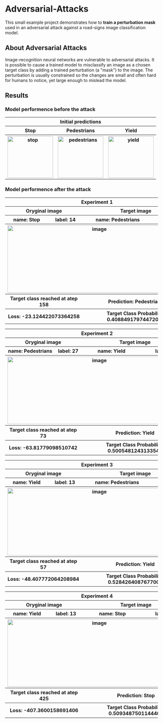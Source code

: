 # Adversarial-Attacks
This small example project demonstrates how to **train a perturbation mask** used in an adversarial attack against a road-signs image classification model.

## About Adversarial Attacks
Image-recognition neural networks are vulnerable to adversarial attacks. It is possible to cause a trained model to misclassify an image as a chosen target class by adding a trained perturbation (a "mask") to the image. The perturbation is usually constrained so the changes are small and often hard for humans to notice, yet large enough to mislead the model.

## Results
### Model performence before the attack
<table align="center">
  <thead>
      <th colspan="3">Initial predictions</th>
  </thead>
  <tbody>
    <tr>
      <th>Stop</th>
      <th>Pedestrians</th>
      <th>Yield</th>
    </tr>
    <tr>
      <th><img width="150" height="137" alt="stop" src="https://github.com/user-attachments/assets/f658049a-2f70-48c8-a7b3-cf28b18aed46" /></th>
      <th><img width="150" height="137" alt="pedestrians" src="https://github.com/user-attachments/assets/604d489c-5f03-4563-a372-b6ee963ead59" /></th>
      <th><img width="150" height="137" alt="yield" src="https://github.com/user-attachments/assets/674607a2-05b3-43c9-9e92-6cde0f26ccf3" /></th>
    </tr>
  </tbody>
</table>

### Model performence after the attack
<table align="center">
  <thead>
    <tr>
      <th scope="col" colspan="4">Experiment 1</th>
    </tr>
    <tr>
      <th scope="col" colspan="2">Oryginal image</th>
      <th scope="col" colspan="2">Target image</th>
    </tr>
  </thead>
  <tbody>
    <tr>
      <th scope="row">name: Stop</th>
      <th scope="row">label: 14</th>
      <th scope="row">name: Pedestrians</th>
      <th scope="row">label: 27</th>
    </tr>
    <tr>
      <th scope="row" colspan="4"><img width="590" height="222" alt="image" src="https://github.com/user-attachments/assets/51773000-b34b-45f9-a4bf-303f73b3e359" />
    </tr>
    <tr>
      <th scope="row" colspan="2">Target class reached at atep 158</th>
      <th scope="row" colspan="2">Prediction: Pedestrians</th>
    </tr>
    <tr>
      <th scope="row" colspan="2">Loss: -23.124422073364258</th>
      <th scope="row" colspan="2">Target Class Probability: 0.40884917974472046</th>
    </tr>
  </tbody>
</table>

<table align="center">
  <thead>
    <tr>
      <th scope="col" colspan="4">Experiment 2</th>
    </tr>
    <tr>
      <th scope="col" colspan="2">Oryginal image</th>
      <th scope="col" colspan="2">Target image</th>
    </tr>
  </thead>
  <tbody>
    <tr>
      <th scope="row">name: Pedestrians</th>
      <th scope="row">label: 27</th>
      <th scope="row">name: Yield</th>
      <th scope="row">label: 13</th>
    </tr>
    <tr>
      <th scope="row" colspan="4"><img width="590" height="222" alt="image" src="https://github.com/user-attachments/assets/2bdb744d-9e5e-4141-93eb-daebeb1575da" />
    </tr>
    <tr>
      <th scope="row" colspan="2">Target class reached at atep 73</th>
      <th scope="row" colspan="2">Prediction: Yield</th>
    </tr>
    <tr>
      <th scope="row" colspan="2">Loss: -63.81779098510742</th>
      <th scope="row" colspan="2">Target Class Probability: 0.5005481243133545</th>
    </tr>
  </tbody>
</table>

<table align="center">
  <thead>
    <tr>
      <th scope="col" colspan="4">Experiment 3</th>
    </tr>
    <tr>
      <th scope="col" colspan="2">Oryginal image</th>
      <th scope="col" colspan="2">Target image</th>
    </tr>
  </thead>
  <tbody>
    <tr>
      <th scope="row">name: Yield</th>
      <th scope="row">label: 13</th>
      <th scope="row">name: Pedestrians</th>
      <th scope="row">label: 27</th>
    </tr>
    <tr>
      <th scope="row" colspan="4"><img width="590" height="222" alt="image" src="https://github.com/user-attachments/assets/ec8437e8-9b82-4dfe-95ee-864dcf78b88c" />
    </tr>
    <tr>
      <th scope="row" colspan="2">Target class reached at atep 57</th>
      <th scope="row" colspan="2">Prediction: Yield</th>
    </tr>
    <tr>
      <th scope="row" colspan="2">Loss: -48.407772064208984</th>
      <th scope="row" colspan="2">Target Class Probability: 0.5284264087677002</th>
    </tr>
  </tbody>
</table>

<table align="center">
  <thead>
    <tr>
      <th scope="col" colspan="4">Experiment 4</th>
    </tr>
    <tr>
      <th scope="col" colspan="2">Oryginal image</th>
      <th scope="col" colspan="2">Target image</th>
    </tr>
  </thead>
  <tbody>
    <tr>
      <th scope="row">name: Yield</th>
      <th scope="row">label: 13</th>
      <th scope="row">name: Stop</th>
      <th scope="row">label: 14</th>
    </tr>
    <tr>
      <th scope="row" colspan="4"><img width="590" height="222" alt="image" src="https://github.com/user-attachments/assets/2dc81c54-217a-4ba0-b85c-642c5c6f3a53" />
    </tr>
    <tr>
      <th scope="row" colspan="2">Target class reached at atep 425</th>
      <th scope="row" colspan="2">Prediction: Stop</th>
    </tr>
    <tr>
      <th scope="row" colspan="2">Loss: -407.3600158691406</th>
      <th scope="row" colspan="2">Target Class Probability: 0.5093487501144409</th>
    </tr>
  </tbody>
</table>


